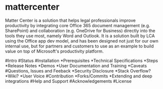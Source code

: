 # mattercenter
Matter Center is a solution that helps legal professionals improve productivity by integrating core Office 365 document management (e.g. SharePoint) and collaboration (e.g. OneDrive for Business) directly into the tools they use most, namely Word and Outlook. It is a solution built by LCA using the Office app dev model, and has been designed not just for our own internal use, but for partners and customers to use as an example to build value on top of Microsoft's productivity platform.

#Intro
#Status
#Installation
  *Prerequisites
    *Technical Specifications
  *Steps
  *Release Notes
  *Demos
  *User Documentation and Training
  *Caveats
#Questions, Issues and Feeback
  *Security Disclosure
  *Stack Overflow?
  *Wiki?
  *User Voice
#Contribution
  *Forks/Commits
  *Extending and deep integrations
#Help and Support
#Acknowledgements
#License